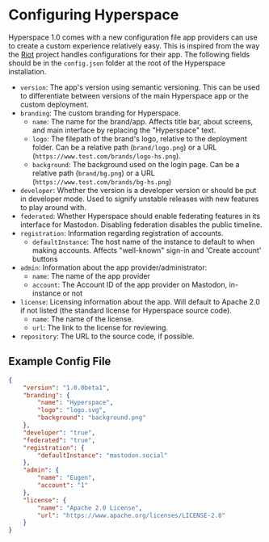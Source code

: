 # Configuring Hyperspace

Hyperspace 1.0 comes with a new configuration file app providers can use to create a custom experience relatively easy. This is inspired from the way the [Riot](https://github.com/vector-im/riot-web) project handles configurations for their app. The following fields should be in the `config.json` folder at the root of the Hyperspace installation.

- `version`: The app's version using semantic versioning. This can be used to differentiate between versions of the main Hyperspace app or the custom deployment.
- `branding`: The custom branding for Hyperspace.
  - `name`: The name for the brand/app. Affects title bar, about screens, and main interface by replacing the "Hyperspace" text.
  - `logo`: The filepath of the brand's logo, relative to the deployment folder. Can be a relative path (`brand/logo.png`) or a URL (`https://www.test.com/brands/logo-hs.png`).
  - `background`: The background used on the login page. Can be a relative path (`brand/bg.png`) or a URL (`https://www.test.com/brands/bg-hs.png`)
- `developer`: Whether the version is a developer version or should be put in developer mode. Used to signify unstable releases with new features to play around with.
- `federated`: Whether Hyperspace should enable federating features in its interface for Mastodon. Disabling federation disables the public timeline.
- `registration`: Information regarding registration of accounts.
  - `defaultInstance`: The host name of the instance to default to when making accounts. Affects "well-known" sign-in and 'Create account' buttons
- `admin`: Information about the app provider/administrator:
  - `name`: The name of the app provider
  - `account`: The Account ID of the app provider on Mastodon, in-instance or not
- `license`: Licensing information about the app. Will default to Apache 2.0 if not listed (the standard license for Hyperspace source code).
  - `name`: The name of the license.
  - `url`: The link to the license for reviewing.
- `repository`: The URL to the source code, if possible.

## Example Config File

```json
{
    "version": "1.0.0beta1",
    "branding": {
        "name": "Hyperspace",
        "logo": "logo.svg",
        "background": "background.png"
    },
    "developer": "true",
    "federated": "true",
    "registration": {
        "defaultInstance": "mastodon.social"
    },
    "admin": {
        "name": "Eugen",
        "account": "1"
    },
    "license": {
        "name": "Apache 2.0 License",
        "url": "https://www.apache.org/licenses/LICENSE-2.0"
    }
}
```
